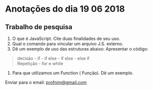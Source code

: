 Anotações do dia 19 06 2018
===

Trabalho de pesquisa
---

1. O que é JavaScript. Cite duas finalidades de seu uso.
2. Qual o comando para vincular um arquivo J.S. externo.
3. Dê um exemplo de uso das estruturas abaixo: Apresentar o código:
> decisão - if - if else - if else - else if <br>
> Repetição - for e while

1. Para que utilizamos um Function ( Função). Dê um exemplo.

Enviar para o email: profnim@gmail.com
